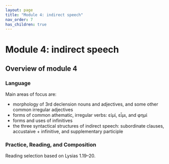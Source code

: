 ```yaml
---
layout: page
title: "Module 4: indirect speech"
nav_order: 7
has_children: true
---
```



# Module 4:  indirect speech


## Overview of module 4

### Language

Main areas of focus are:
- morphology of 3rd declension nouns and adjectives, and some other common irregular adjectives
- forms of common athematic, irregular verbs: εἰμί, εἶμι, and φημί 
- forms and uses of infinitives
- the three syntactical structures of indirect speech: subordinate clauses, accustaive + infinitive, and supplementary participle
 

### Practice, Reading, and Composition

Reading selection based on Lysias 1.19–20.
